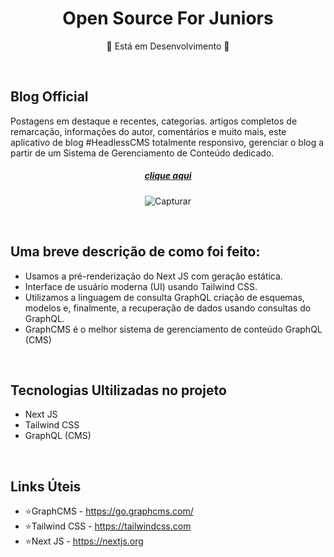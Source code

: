 <h1 align="center"> Open Source For Juniors</h1>

<div align="center"><p>🚧 Está em Desenvolvimento 🚧</p></div>

</br>

## Blog Official 

Postagens em destaque e recentes, categorias. artigos completos de remarcação, informações do autor, comentários e muito mais, este aplicativo de blog #HeadlessCMS totalmente responsivo, gerenciar o blog a partir de um Sistema de Gerenciamento de Conteúdo dedicado.

<center>

<h5><a href="https:https://open-source-for-juniors.vercel.app">clique aqui</a></h5>

![Capturar](https://user-images.githubusercontent.com/94051879/204521280-2fa07117-be5c-4d89-9a62-1e4a4c5c569a.JPG)

</center>

</br>

## Uma breve descrição de como foi feito:

- Usamos a pré-renderização do Next JS com geração estática.
- Interface de usuário moderna (UI) usando Tailwind CSS.
- Utilizamos a linguagem de consulta GraphQL criação de esquemas, modelos e, finalmente, a recuperação de dados usando consultas do GraphQL.
- GraphCMS é o melhor sistema de gerenciamento de conteúdo GraphQL (CMS)

</br>

## Tecnologias Ultilizadas no projeto 

- Next JS
- Tailwind CSS
- GraphQL (CMS)

</br>

## Links Úteis

- ⭐GraphCMS - https://go.graphcms.com/
- ⭐Tailwind CSS - https://tailwindcss.com
- ⭐Next JS - https://nextjs.org
